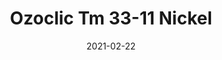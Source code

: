 ---
tags: 
  - "To Market"
  - "Loose Lay LVT"
  - "Ozoclic"
title: "Ozoclic Tm 33-11 Nickel"
designer: "To Market"
image_primary: "img/NICKEL%202011.jpg"
href: "https://www.tomkt.com/copy-of-basix-swatches"
description: "Size%3A%205.9%22%20X%2036.8%22%A0/%20Wear%20layer%3A%20.5mm%20%2820mil%29%20/%20Edge%3A%20Square%20/%20Thickness%3A%205.0mm%20%3D%A04.0mm%20Vinyl%20Top%20+%201.0mm%20AcoustX%20Sound%20Absorbing%20Backing%20/%20Sq.ft/Ctn%3A%2021%20/%20Installation%3A%20Snap%20%26%20Click"
category: "loose-lay-lvt-ozoclic"
subtitle: ""
manufacturer: "ToMarket"
slug: "/manufacturers/tomarket/loose-lay-lvt-ozoclic/to-market-ozoclic-tm-33-11-nickel"
date: "2021-02-22"
---